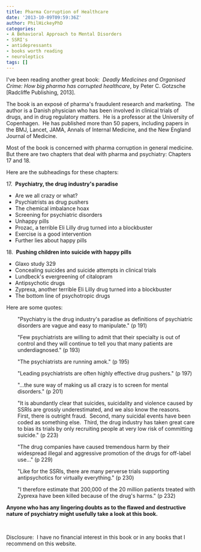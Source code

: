 ```yaml
---
title: Pharma Corruption of Healthcare
date: '2013-10-09T09:59:36Z'
author: PhilHickeyPhD
categories:
- A Behavioral Approach to Mental Disorders
- SSRI's
- antidepressants
- books worth reading
- neuroleptics
tags: []
---
```


I've been reading another great book:  <i>Deadly Medicines and Organised Crime: How big pharma has corrupted healthcare</i>, by Peter C. Gotzsche [Radcliffe Publishing, 2013].

The book is an exposé of pharma's fraudulent research and marketing.  The author is a Danish physician who has been involved in clinical trials of drugs, and in drug regulatory matters.  He is a professor at the University of Copenhagen.  He has published more than 50 papers, including papers in the BMJ, Lancet, JAMA, Annals of Internal Medicine, and the New England Journal of Medicine.

Most of the book is concerned with pharma corruption in general medicine.  But there are two chapters that deal with pharma and psychiatry: Chapters 17 and 18.

Here are the subheadings for these chapters:

17.  <strong>Psychiatry, the drug industry's paradise</strong>
<ul>
	<li>Are we all crazy or what?</li>
	<li>Psychiatrists as drug pushers</li>
	<li>The chemical imbalance hoax</li>
	<li>Screening for psychiatric disorders</li>
	<li>Unhappy pills</li>
	<li>Prozac, a terrible Eli Lilly drug turned into a blockbuster</li>
	<li>Exercise is a good intervention</li>
	<li>Further lies about happy pills</li>
</ul>
18.  <strong>Pushing children into suicide with happy pills</strong>
<ul>
	<li>Glaxo study 329</li>
	<li>Concealing suicides and suicide attempts in clinical trials</li>
	<li>Lundbeck's evergreening of citalopram</li>
	<li>Antipsychotic drugs</li>
	<li>Zyprexa, another terrible Eli Lilly drug turned into a blockbuster</li>
	<li>The bottom line of psychotropic drugs</li>
</ul>
Here are some quotes:
<p style="padding-left: 30px;">"Psychiatry is the drug industry's paradise as definitions of psychiatric disorders are vague and easy to manipulate." (p 191)</p>
<p style="padding-left: 30px;">"Few psychiatrists are willing to admit that their specialty is out of control and they will continue to tell you that many patients are underdiagnosed." (p 193)</p>
<p style="padding-left: 30px;">"The psychiatrists are running amok." (p 195)</p>
<p style="padding-left: 30px;">"Leading psychiatrists are often highly effective drug pushers." (p 197)</p>
<p style="padding-left: 30px;">"…the sure way of making us all crazy is to screen for mental disorders." (p 201)</p>
<p style="padding-left: 30px;">"It is abundantly clear that suicides, suicidality and violence caused by SSRIs are grossly underestimated, and we also know the reasons.  First, there is outright fraud.  Second, many suicidal events have been coded as something else.  Third, the drug industry has taken great care to bias its trials by only recruiting people at very low risk of committing suicide." (p 223)</p>
<p style="padding-left: 30px;">"The drug companies have caused tremendous harm by their widespread illegal and aggressive promotion of the drugs for off-label use…" (p 229)</p>
<p style="padding-left: 30px;">"Like for the SSRIs, there are many perverse trials supporting antipsychotics for virtually everything." (p 230)</p>
<p style="padding-left: 30px;">"I therefore estimate that 200,000 of the 20 million patients treated with Zyprexa have been killed because of the drug's harms." (p 232)</p>
<strong>Anyone who has any lingering doubts as to the flawed and destructive nature of psychiatry might usefully take a look at this book.</strong>

&nbsp;

Disclosure:  I have no financial interest in this book or in any books that I recommend on this website.